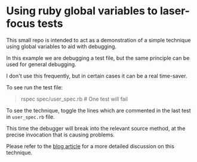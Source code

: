 # Using ruby global variables to laser-focus tests

This small repo is intended to act as a demonstration of a simple
technique using global variables to aid with debugging.

In this example we are debugging a test file, but the same principle can
be used for general debugging.

I don't use this frequently, but in certain cases it can be a real
time-saver.

To see run the test file:

> rspec spec/user_spec.rb    # One test will fail

To see the technique, toggle the lines which are commented in the last
test in `user_spec.rb` file.

This time the debugger will break into the relevant source method, at
the precise invocation that is causing problems.

Please refer to the [blog
article](https://www.vector-logic.com/blog/posts) for a more detailed
discussion on this technique.
